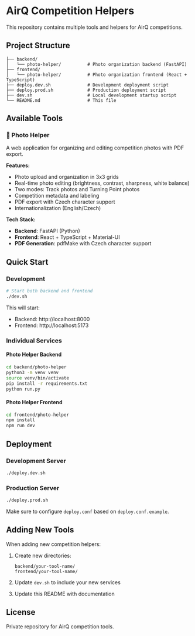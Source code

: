 # AirQ Competition Helpers

This repository contains multiple tools and helpers for AirQ competitions.

## Project Structure

```
├── backend/
│   └── photo-helper/          # Photo organization backend (FastAPI)
├── frontend/
│   └── photo-helper/          # Photo organization frontend (React + TypeScript)
├── deploy.dev.sh              # Development deployment script
├── deploy.prod.sh             # Production deployment script
├── dev.sh                     # Local development startup script
└── README.md                  # This file
```

## Available Tools

### 📸 Photo Helper
A web application for organizing and editing competition photos with PDF export.

**Features:**
- Photo upload and organization in 3x3 grids
- Real-time photo editing (brightness, contrast, sharpness, white balance)
- Two modes: Track photos and Turning Point photos
- Competition metadata and labeling
- PDF export with Czech character support
- Internationalization (English/Czech)

**Tech Stack:**
- **Backend**: FastAPI (Python)
- **Frontend**: React + TypeScript + Material-UI
- **PDF Generation**: pdfMake with Czech character support

## Quick Start

### Development
```bash
# Start both backend and frontend
./dev.sh
```

This will start:
- Backend: http://localhost:8000
- Frontend: http://localhost:5173

### Individual Services

#### Photo Helper Backend
```bash
cd backend/photo-helper
python3 -m venv venv
source venv/bin/activate
pip install -r requirements.txt
python run.py
```

#### Photo Helper Frontend
```bash
cd frontend/photo-helper
npm install
npm run dev
```

## Deployment

### Development Server
```bash
./deploy.dev.sh
```

### Production Server
```bash
./deploy.prod.sh
```

Make sure to configure `deploy.conf` based on `deploy.conf.example`.

## Adding New Tools

When adding new competition helpers:

1. Create new directories:
   ```
   backend/your-tool-name/
   frontend/your-tool-name/
   ```

2. Update `dev.sh` to include your new services

3. Update this README with documentation

## License

Private repository for AirQ competition tools.